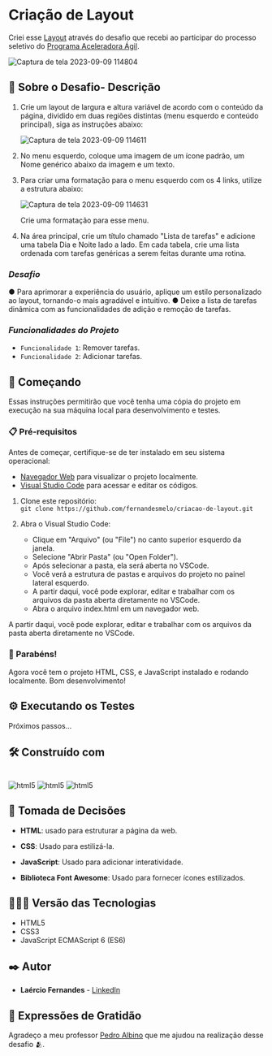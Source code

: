 # Criação de Layout

Criei esse [Layout]( https://fernandesmelo.github.io/criacao-de-layout/) através do desafio que recebi ao participar do processo seletivo do [Programa Aceleradora Ágil](https://www.linkedin.com/school/aceleradora-%C3%A1gil/mycompany/).

![Captura de tela 2023-09-09 114804](https://github.com/fernandesmelo/criacao-de-layout/assets/113717317/1062a41c-5fe8-469d-abf8-61689849ab21)

##  📝 Sobre o Desafio- Descrição
1. Crie um layout de largura e altura variável de acordo com o conteúdo da página, dividido em duas
regiões distintas (menu esquerdo e conteúdo principal), siga as instruções abaixo:

   ![Captura de tela 2023-09-09 114611](https://github.com/fernandesmelo/criacao-de-layout/assets/113717317/474773fb-3c55-4a95-bd1c-58c92414219e)

3. No menu esquerdo, 
coloque uma imagem de um ícone padrão, um Nome genérico abaixo da imagem e
um texto.
4. Para criar uma formatação para o menu esquerdo com os 4 links, utilize a estrutura abaixo:

   ![Captura de tela 2023-09-09 114631](https://github.com/fernandesmelo/criacao-de-layout/assets/113717317/745ee6fe-7cb8-46ef-8af2-b62756c7ed17)

   Crie uma formatação para esse menu.

6. Na área principal, crie um título chamado "Lista de tarefas" e adicione uma tabela Dia e Noite
lado a lado. Em cada tabela, crie uma lista ordenada com tarefas genéricas a serem feitas
durante uma rotina.

### *Desafio*
● Para aprimorar a experiência do usuário, aplique um estilo personalizado ao layout,
tornando-o mais agradável e intuitivo.
● Deixe a lista de tarefas dinâmica com as funcionalidades de adição e remoção de tarefas.

### *Funcionalidades do Projeto*
- `Funcionalidade 1`: Remover tarefas.
- `Funcionalidade 2`: Adicionar tarefas.

## 🚀 Começando
Essas instruções permitirão que você tenha uma cópia do projeto em execução na sua máquina local para desenvolvimento e testes.

### 📋 Pré-requisitos

Antes de começar, certifique-se de ter instalado em seu sistema operacional:
* [Navegador Web](https://www.google.com/chrome/) para visualizar o projeto localmente.
* [Visual Studio Code](https://code.visualstudio.com/) para acessar e editar os códigos.

1. Clone este repositório:
   <br>
   ```git clone https://github.com/fernandesmelo/criacao-de-layout.git```

2. Abra o Visual Studio Code:
   * Clique em "Arquivo" (ou "File") no canto superior esquerdo da janela.
   * Selecione "Abrir Pasta" (ou "Open Folder").
   * Após selecionar a pasta, ela será aberta no VSCode.
   * Você verá a estrutura de pastas e arquivos do projeto no painel lateral esquerdo.
   * A partir daqui, você pode explorar, editar e trabalhar com os arquivos da pasta aberta diretamente no VSCode.
   * Abra o arquivo index.html em um navegador web.
     
A partir daqui, você pode explorar, editar e trabalhar com os arquivos da pasta aberta diretamente no VSCode.

### 🎉 Parabéns!
Agora você tem o projeto HTML, CSS, e JavaScript instalado e rodando localmente. Bom desenvolvimento!

## ⚙️ Executando os Testes

Próximos passos...

## 🛠️ Construído com

<div style="display: inline-block"><br/>
  <img align="center" alt="html5" src="https://img.shields.io/badge/HTML5-E34F26?style=for-the-badge&logo=html5&logoColor=white" /> 
  <img align="center" alt="html5" src="https://img.shields.io/badge/CSS3-1572B6?style=for-the-badge&logo=css3&logoColor=white" />
  <img align="center" alt="html5" src="https://img.shields.io/badge/JavaScript-323330?style=for-the-badge&logo=javascript&logoColor=F7DF1E" />
</div><br/>

## 🔨 Tomada de Decisões

* **HTML**: usado para estruturar a página da web.

* **CSS**: Usado para estilizá-la.

* **JavaScript**: Usado para adicionar interatividade.
  
* **Biblioteca Font Awesome**: Usado para fornecer ícones estilizados.

## 👨🏽‍💻 Versão das Tecnologias

* HTML5
* CSS3
* JavaScript ECMAScript 6 (ES6)

## ✒️ Autor

* **Laércio Fernandes** - [LinkedIn](https://www.linkedin.com/in/laercio-fernandes/)

## 🎁 Expressões de Gratidão

Agradeço a meu professor [Pedro Albino](https://www.linkedin.com/in/pedrohalbino/) que me ajudou na realização desse desafio 🫂.
